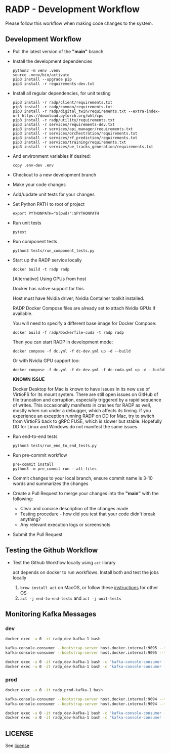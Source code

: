 # RADP - Development Workflow

Please follow this workflow when making code changes to the system.

## Development Workflow

* Pull the latest version of the __"main"__ branch

* Install the development dependencies

    ```console
    python3 -m venv .venv
    source .venv/bin/activate
    pip3 install --upgrade pip
    pip3 install -r requirements-dev.txt
    ```

* Install all regular dependencies, for unit testing

    ```console
    pip3 install -r radp/client/requirements.txt
    pip3 install -r radp/common/requirements.txt
    pip3 install -r radp/digital_twin/requirements.txt --extra-index-url https://download.pytorch.org/whl/cpu
    pip3 install -r radp/utility/requirements.txt
    pip3 install -r services/requirements-dev.txt
    pip3 install -r services/api_manager/requirements.txt
    pip3 install -r services/orchestration/requirements.txt
    pip3 install -r services/rf_prediction/requirements.txt
    pip3 install -r services/training/requirements.txt
    pip3 install -r services/ue_tracks_generation/requirements.txt
    ```

* And environment variables if desired:

    ```console
    copy .env-dev .env
    ```

* Checkout to a new development branch
* Make your code changes
* Add/update unit tests for your changes

* Set Python PATH to root of project

    ```console
    export PYTHONPATH="$(pwd)":$PYTHONPATH
    ```

* Run unit tests

    ```console
    pytest
    ```

* Run component tests

    ```console
    python3 tests/run_component_tests.py
    ```

* Start up the RADP service locally

    ```console
    docker build -t radp radp
    ```

    [Alternative] Using GPUs from host

    Docker has native support for this.

    Host must have Nvidia driver, Nvidia Container toolkit installed.

    RADP Docker Compose files are already set to attach Nvidia GPUs if available.

    You will need to specify a different base image for Docker Compose:

    ```console
    docker build -f radp/Dockerfile-cuda -t radp radp
    ```

    Then you can start RADP in development mode:

    ```console
    docker compose -f dc.yml -f dc-dev.yml up -d --build
    ```

    Or with Nvidia GPU support too:

    ```console
    docker compose -f dc.yml -f dc-dev.yml -f dc-cuda.yml up -d --build
    ```

    __KNOWN ISSUE__

    Docker Desktop for Mac is known to have issues in its new use of VirtioFS for its mount system.
    There are still open issues on GitHub of file truncation and corruption, especially triggered by a rapid sequence of writes.
    This occasionally manifests in crashes for RADP as well, mostly when run under a debugger, which affects its timing.
    If you experience an exception running RADP on DD for Mac, try to switch from VirtioFS back to gRPC FUSE, which is slower but stable.
    Hopefully DD for Linux and Windows do not manifest the same issues.

* Run end-to-end tests

    ```console
    python3 tests/run_end_to_end_tests.py
    ```

* Run pre-commit workflow

    ```console
    pre-commit install
    python3 -m pre_commit run --all-files
    ```

* Commit changes to your local branch, ensure commit name is 3-10 words and summarizes the changes
* Create a Pull Request to merge your changes into the __"main"__ with the following:
  * Clear and concise description of the changes made
  * Testing procedure - how did you test that your code didn't break anything?
  * Any relevant execution logs or screenshots
* Submit the Pull Request

## Testing the Github Workflow

* Test the Github Workflow locally using `act` library

    act depends on docker to run workflows. Install both and test the jobs locally
    1. `brew install act` on MacOS, or follow these [instructions](https://github.com/nektos/act#installation-through-package-managers) for other OS
    2. `act -j end-to-end-tests` and `act -j unit-tests`

## Monitoring Kafka Messages

### dev

```bash
docker exec -u 0 -it radp_dev-kafka-1 bash

kafka-console-consumer --bootstrap-server host.docker.internal:9095 --topic jobs
kafka-console-consumer --bootstrap-server host.docker.internal:9095 --topic outputs
```

```bash
docker exec -u 0 -it radp_dev-kafka-1 bash -c "kafka-console-consumer --bootstrap-server host.docker.internal:9095 --topic jobs"
docker exec -u 0 -it radp_dev-kafka-1 bash -c "kafka-console-consumer --bootstrap-server host.docker.internal:9095 --topic outputs"
```

### prod

```bash
docker exec -u 0 -it radp_prod-kafka-1 bash

kafka-console-consumer --bootstrap-server host.docker.internal:9094 --topic jobs
kafka-console-consumer --bootstrap-server host.docker.internal:9094 --topic outputs
```

```bash
docker exec -u 0 -it radp_dev-kafka-1 bash -c "kafka-console-consumer --bootstrap-server host.docker.internal:9094 --topic jobs"
docker exec -u 0 -it radp_dev-kafka-1 bash -c "kafka-console-consumer --bootstrap-server host.docker.internal:9094 --topic outputs"
```

## LICENSE

See [license](LICENSE)
